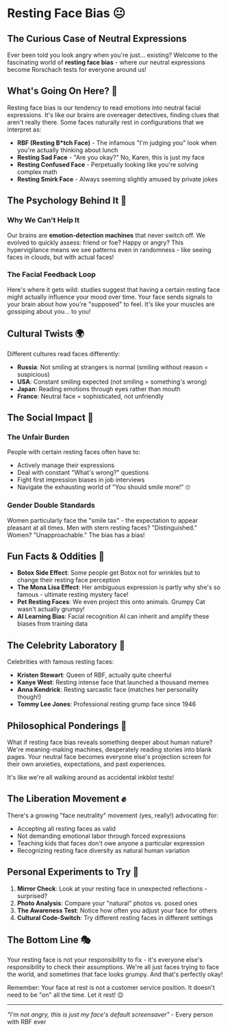 # Resting Face Bias 😐

## The Curious Case of Neutral Expressions

Ever been told you look angry when you're just... existing? Welcome to the fascinating world of **resting face bias** - where our neutral expressions become Rorschach tests for everyone around us!

## What's Going On Here? 🤔

Resting face bias is our tendency to read emotions into neutral facial expressions. It's like our brains are overeager detectives, finding clues that aren't really there. Some faces naturally rest in configurations that we interpret as:

- **RBF (Resting B*tch Face)** - The infamous "I'm judging you" look when you're actually thinking about lunch
- **Resting Sad Face** - "Are you okay?" No, Karen, this is just my face
- **Resting Confused Face** - Perpetually looking like you're solving complex math
- **Resting Smirk Face** - Always seeming slightly amused by private jokes

## The Psychology Behind It 🧠

### Why We Can't Help It
Our brains are **emotion-detection machines** that never switch off. We evolved to quickly assess: friend or foe? Happy or angry? This hypervigilance means we see patterns even in randomness - like seeing faces in clouds, but with actual faces!

### The Facial Feedback Loop
Here's where it gets wild: studies suggest that having a certain resting face might actually influence your mood over time. Your face sends signals to your brain about how you're "supposed" to feel. It's like your muscles are gossiping about you... to you!

## Cultural Twists 🌍

Different cultures read faces differently:
- **Russia**: Not smiling at strangers is normal (smiling without reason = suspicious)
- **USA**: Constant smiling expected (not smiling = something's wrong)
- **Japan**: Reading emotions through eyes rather than mouth
- **France**: Neutral face = sophisticated, not unfriendly

## The Social Impact 💭

### The Unfair Burden
People with certain resting faces often have to:
- Actively manage their expressions
- Deal with constant "What's wrong?" questions
- Fight first impression biases in job interviews
- Navigate the exhausting world of "You should smile more!" 🙄

### Gender Double Standards
Women particularly face the "smile tax" - the expectation to appear pleasant at all times. Men with stern resting faces? "Distinguished." Women? "Unapproachable." The bias has a bias!

## Fun Facts & Oddities 🎪

- **Botox Side Effect**: Some people get Botox not for wrinkles but to change their resting face perception
- **The Mona Lisa Effect**: Her ambiguous expression is partly why she's so famous - ultimate resting mystery face!
- **Pet Resting Faces**: We even project this onto animals. Grumpy Cat wasn't actually grumpy!
- **AI Learning Bias**: Facial recognition AI can inherit and amplify these biases from training data

## The Celebrity Laboratory 🌟

Celebrities with famous resting faces:
- **Kristen Stewart**: Queen of RBF, actually quite cheerful
- **Kanye West**: Resting intense face that launched a thousand memes
- **Anna Kendrick**: Resting sarcastic face (matches her personality though!)
- **Tommy Lee Jones**: Professional resting grump face since 1946

## Philosophical Ponderings 💫

What if resting face bias reveals something deeper about human nature? We're meaning-making machines, desperately reading stories into blank pages. Your neutral face becomes everyone else's projection screen for their own anxieties, expectations, and past experiences.

It's like we're all walking around as accidental inkblot tests!

## The Liberation Movement ✊

There's a growing "face neutrality" movement (yes, really!) advocating for:
- Accepting all resting faces as valid
- Not demanding emotional labor through forced expressions
- Teaching kids that faces don't owe anyone a particular expression
- Recognizing resting face diversity as natural human variation

## Personal Experiments to Try 🔬

1. **Mirror Check**: Look at your resting face in unexpected reflections - surprised?
2. **Photo Analysis**: Compare your "natural" photos vs. posed ones
3. **The Awareness Test**: Notice how often you adjust your face for others
4. **Cultural Code-Switch**: Try different resting faces in different settings

## The Bottom Line 🎭

Your resting face is not your responsibility to fix - it's everyone else's responsibility to check their assumptions. We're all just faces trying to face the world, and sometimes that face looks grumpy. And that's perfectly okay!

Remember: Your face at rest is not a customer service position. It doesn't need to be "on" all the time. Let it rest! 😌

---

*"I'm not angry, this is just my face's default screensaver"* - Every person with RBF ever